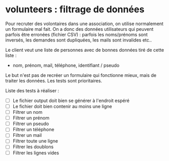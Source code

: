 # volunteers : filtrage de données 

Pour recruter des volontaires dans une association, on utilise normalement un formulaire mal fait.
On a donc des données utilisateurs qui peuvent parfois être erronées (fichier CSV) : parfois les noms/prénoms sont inversés, les demandes sont dupliquées, les mails sont invalides etc..

Le client veut une liste de personnes avec de bonnes données tiré de cette liste : 
- nom, prénom, mail, téléphone, identifiant / pseudo

Le but n'est pas de recréer un formulaire qui fonctionne mieux, mais de traiter les données. Les tests sont prioritaires.

Liste des tests à réaliser : 
- [ ] Le fichier output doit bien se générer à l'endroit espéré 
- [ ] Le fichier doit bien contenir au moins une ligne
- [ ] Filtrer un nom
- [ ] Filtrer un prénom
- [ ] Filtrer un pseudo
- [ ] Filtrer un téléphone
- [ ] Filtrer un mail
- [ ] Filtrer toute une ligne 
- [ ] Filtrer les doublons
- [ ] Filtrer les lignes vides 
